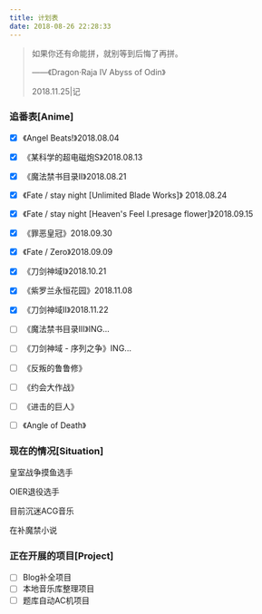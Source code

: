```yaml
---
title: 计划表
date: 2018-08-26 22:28:33
---
```


> 如果你还有命能拼，就别等到后悔了再拼。
>
> ——《Dragon·Raja IV Abyss of Odin》
>
> 2018.11.25|记

### 追番表[Anime]

- [x] 《Angel Beats!》2018.08.04 
- [x] 《某科学的超电磁炮S》2018.08.13
- [x] 《魔法禁书目录II》2018.08.21
- [x] 《Fate / stay night [Unlimited Blade Works]》 2018.08.24
- [x] 《Fate / stay night [Heaven's Feel I.presage flower]》2018.09.15
- [x] 《罪恶皇冠》2018.09.30
- [x] 《Fate / Zero》2018.09.09
- [x] 《刀剑神域I》2018.10.21
- [x] 《紫罗兰永恒花园》2018.11.08
- [x] 《刀剑神域II》2018.11.22


- [ ] 《魔法禁书目录III》ING...
- [ ] 《刀剑神域 - 序列之争》ING...


- [ ] 《反叛的鲁鲁修》
- [ ] 《约会大作战》
- [ ] 《进击的巨人》
- [ ] 《Angle of Death》

### 现在的情况[Situation]

皇室战争摸鱼选手

OIER退役选手

目前沉迷ACG音乐

在补魔禁小说

### 正在开展的项目[Project]

- [ ] Blog补全项目
- [ ] 本地音乐库整理项目
- [ ] 题库自动AC机项目
